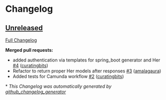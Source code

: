 # Changelog

## [Unreleased](https://github.com/amalagaura/camunda-workflow/tree/HEAD)

[Full Changelog](https://github.com/amalagaura/camunda-workflow/compare/fc9ab266909628118a892082abdff953f3bc7eca...HEAD)

**Merged pull requests:**

- added authentication via templates for spring\_boot generator and Her [\#4](https://github.com/amalagaura/camunda-workflow/pull/4) ([curatingbits](https://github.com/curatingbits))
- Refactor to return proper Her models after responses [\#3](https://github.com/amalagaura/camunda-workflow/pull/3) ([amalagaura](https://github.com/amalagaura))
- Added tests for Camunda workflow [\#2](https://github.com/amalagaura/camunda-workflow/pull/2) ([curatingbits](https://github.com/curatingbits))


\* *This Changelog was automatically generated by [github_changelog_generator](https://github.com/github-changelog-generator/github-changelog-generator)*
